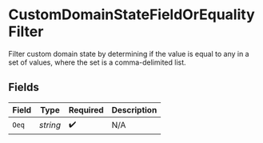 # CustomDomainStateFieldOrEqualityFilter

Filter custom domain state by determining if the value is equal to any in a set of values, where the set is a
comma-delimited list.



## Fields

| Field              | Type               | Required           | Description        |
| ------------------ | ------------------ | ------------------ | ------------------ |
| `Oeq`              | *string*           | :heavy_check_mark: | N/A                |